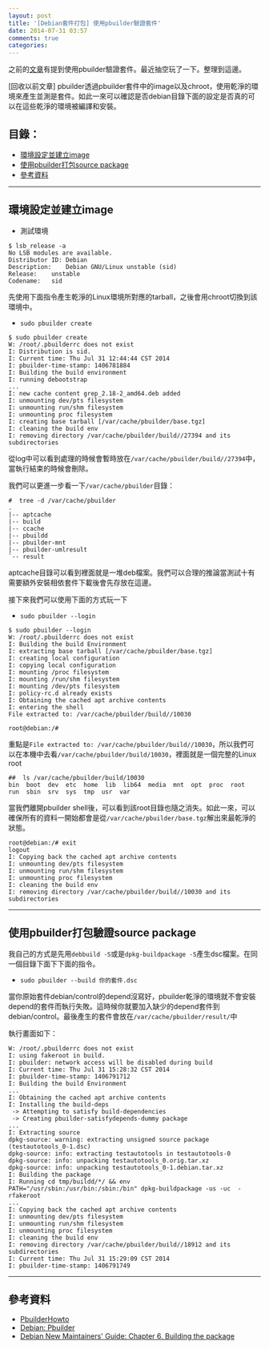```yaml
---
layout: post
title: '[Debian套件打包] 使用pbuilder驗證套件'
date: 2014-07-31 03:57
comments: true
categories: 
---
```

之前的[文章](http://wen00072-blog.logdown.com/posts/205819-package-debian-packages-set-after-list-of-debian-packages)有提到使用pbuilder驗證套件。最近抽空玩了一下。整理到這邊。

[回收以前文章]
pbuilder透過pbuilder套件中的image以及chroot，使用乾淨的環境來產生並測是套件。如此一來可以確認是否debian目錄下面的設定是否真的可以在這些乾淨的環境被編譯和安裝。

##  目錄：

* [環境設定並建立image](#env)
* [使用pbuilder打包source package](#pkg)
* [參考資料](#ref)

---
<a name="env"></a>
##  環境設定並建立image

* 測試環境
```text lsb_release -a畫面
$ lsb_release -a
No LSB modules are available.
Distributor ID:	Debian
Description:	Debian GNU/Linux unstable (sid)
Release:	unstable
Codename:	sid
```

先使用下面指令產生乾淨的Linux環境所對應的tarball，之後會用chroot切換到該環境中。

* `sudo pbuilder create`

```text 執行畫面
$ sudo pbuilder create
W: /root/.pbuilderrc does not exist
I: Distribution is sid.
I: Current time: Thu Jul 31 12:44:44 CST 2014
I: pbuilder-time-stamp: 1406781884
I: Building the build environment
I: running debootstrap
...
I: new cache content grep_2.18-2_amd64.deb added
I: unmounting dev/pts filesystem
I: unmounting run/shm filesystem
I: unmounting proc filesystem
I: creating base tarball [/var/cache/pbuilder/base.tgz]
I: cleaning the build env 
I: removing directory /var/cache/pbuilder/build//27394 and its subdirectories
```
從log中可以看到處理的時候會暫時放在`/var/cache/pbuilder/build//27394`中，當執行結束的時候會刪除。

我們可以更進一步看一下`/var/cache/pbuilder`目錄：

```text /var/cache/pbuilder
#  tree -d /var/cache/pbuilder
.
|-- aptcache
|-- build
|-- ccache
|-- pbuildd
|-- pbuilder-mnt
|-- pbuilder-umlresult
`-- result
```

aptcache目錄可以看到裡面就是一堆deb檔案。我們可以合理的推論當測試十有需要額外安裝相依套件下載後會先存放在這邊。

接下來我們可以使用下面的方式玩一下

* `sudo pbuilder --login`

```text sudo pbuilder --login 執行畫面
$ sudo pbuilder --login
W: /root/.pbuilderrc does not exist
I: Building the build Environment
I: extracting base tarball [/var/cache/pbuilder/base.tgz]
I: creating local configuration
I: copying local configuration
I: mounting /proc filesystem
I: mounting /run/shm filesystem
I: mounting /dev/pts filesystem
I: policy-rc.d already exists
I: Obtaining the cached apt archive contents
I: entering the shell
File extracted to: /var/cache/pbuilder/build//10030

root@debian:/# 
```
重點是`File extracted to: /var/cache/pbuilder/build//10030`，所以我們可以在本機中去看`/var/cache/pbuilder/build/10030`，裡面就是一個完整的Linux root

```text 列出目錄：/var/cache/pbuilder/build/10030
##  ls /var/cache/pbuilder/build/10030
bin  boot  dev	etc  home  lib	lib64  media  mnt  opt	proc  root  run  sbin  srv  sys  tmp  usr  var
```

當我們離開pbuilder shell後，可以看到該root目錄也隨之消失。如此一來，可以確保所有的資料一開始都會是從`/var/cache/pbuilder/base.tgz`解出來最乾淨的狀態。

```text 離開pbuilder --login
root@debian:/# exit
logout
I: Copying back the cached apt archive contents
I: unmounting dev/pts filesystem
I: unmounting run/shm filesystem
I: unmounting proc filesystem
I: cleaning the build env 
I: removing directory /var/cache/pbuilder/build//10030 and its subdirectories
```

---
<a name="pkg"></a>
##  使用pbuilder打包驗證source package
我自己的方式是先用`debbuild -S`或是`dpkg-buildpackage -S`產生dsc檔案。在同一個目錄下面下下面的指令。

* `sudo pbuilder --build 你的套件.dsc`

當你原始套件debian/control的depend沒寫好，pbuilder乾淨的環境就不會安裝depend的套件而執行失敗。這時候你就要加入缺少的depend套件到debian/control。最後產生的套件會放在`/var/cache/pbuilder/result/`中

執行畫面如下：
```text sudo pbuilder --build testautotools_0-1.dsc
W: /root/.pbuilderrc does not exist
I: using fakeroot in build.
I: pbuilder: network access will be disabled during build
I: Current time: Thu Jul 31 15:28:32 CST 2014
I: pbuilder-time-stamp: 1406791712
I: Building the build Environment
...
I: Obtaining the cached apt archive contents
I: Installing the build-deps
 -> Attempting to satisfy build-dependencies
 -> Creating pbuilder-satisfydepends-dummy package
...
I: Extracting source
dpkg-source: warning: extracting unsigned source package (testautotools_0-1.dsc)
dpkg-source: info: extracting testautotools in testautotools-0
dpkg-source: info: unpacking testautotools_0.orig.tar.xz
dpkg-source: info: unpacking testautotools_0-1.debian.tar.xz
I: Building the package
I: Running cd tmp/buildd/*/ && env PATH="/usr/sbin:/usr/bin:/sbin:/bin" dpkg-buildpackage -us -uc  -rfakeroot
...
I: Copying back the cached apt archive contents
I: unmounting dev/pts filesystem
I: unmounting run/shm filesystem
I: unmounting proc filesystem
I: cleaning the build env 
I: removing directory /var/cache/pbuilder/build//18912 and its subdirectories
I: Current time: Thu Jul 31 15:29:09 CST 2014
I: pbuilder-time-stamp: 1406791749
```

---
<a name="ref"></a>
##  參考資料

* [PbuilderHowto ](https://wiki.ubuntu.com/PbuilderHowto)
* [Debian: Pbuilder](https://wiki.debian.org/Diaspora/Packaging/pbuilder)
* [Debian New Maintainers' Guide: Chapter 6. Building the package](https://www.debian.org/doc/manuals/maint-guide/build.en.html)
